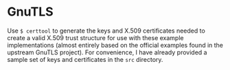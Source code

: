 # GnuTLS
Use `$ certtool` to generate the keys and X.509 certificates needed to create a valid X.509 trust structure for use with these example implementations (almost entirely based on the official examples found in the upstream GnuTLS project). For convenience, I have already provided a sample set of keys and certificates in the `src` directory.
